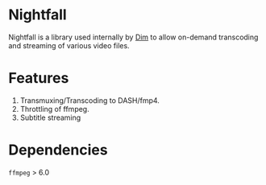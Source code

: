 <h1>Nightfall</h1>

Nightfall is a library used internally by [Dim](https://github.com/vgarleanu/dim) to allow on-demand transcoding and streaming of various video files.

# Features
1. Transmuxing/Transcoding to DASH/fmp4.
2. Throttling of ffmpeg.
3. Subtitle streaming

# Dependencies
`ffmpeg` > 6.0

